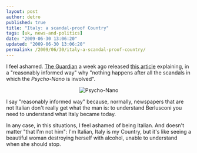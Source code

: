 ```yaml
---
layout: post
author: detro
published: true
title: "Italy: a scandal-proof Country"
tags: [uk, news-and-politics]
date: "2009-06-30 13:06:20"
updated: "2009-06-30 13:06:20"
permalink: /2009/06/30/italy-a-scandal-proof-country/
---
```


I feel ashamed. <a href="http://www.guardian.co.uk/">The Guardian</a> a week ago released <a href="http://www.guardian.co.uk/world/2009/jun/23/silvio-berlusconi-escort-girls-scandal">this article</a> explaining, in a "reasonably informed way" why "nothing happens after all the scandals in which the <em>Psycho-Nano</em> is involved".

<div align="center">
<img src="http://static.guim.co.uk/sys-images/Football/Clubs/Club%20Home/2009/1/23/1232728476014/Italys-Prime-Minister-Sil-001.jpg" alt="Psycho-Nano" />
</div>

I say "reasonably informed way" because, normally, newspapers that are not Italian don't really get what the man is: to understand Berlusconi you need to understand what Italy became today.

In any case, in this situations, I feel ashamed of being Italian. And doesn't matter "that I'm not him": I'm Italian, Italy is my Country, but it's like seeing a beautiful woman destroying herself with alcohol, unable to understand when she should stop.
